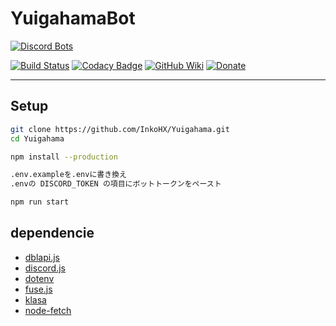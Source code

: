 # YuigahamaBot

[![Discord Bots](https://discordbots.org/api/widget/531097309748920371.svg)](https://discordbots.org/bot/531097309748920371)

[![Build Status](https://travis-ci.org/project-yuigahama/Yuigahama.svg?branch=master)](https://travis-ci.org/project-yuigahama/Yuigahama)
[![Codacy Badge](https://api.codacy.com/project/badge/Grade/2c27e30554a54614bce2a1ece507b02c)](https://www.codacy.com/app/InkoHX/Yuigahama?utm_source=github.com&amp;utm_medium=referral&amp;utm_content=InkoHX/Yuigahama&amp;utm_campaign=Badge_Grade)
[![GitHub Wiki](https://img.shields.io/badge/GitHub-Wiki-brightgreen.svg)](https://github.com/project-yuigahama/Yuigahama/wiki)
[![Donate](https://img.shields.io/badge/Donate-PayPal-green.svg)](https://paypal.me/pools/c/8e04hFkdhp)

---------------------------------------------------

## Setup

```bash
git clone https://github.com/InkoHX/Yuigahama.git
cd Yuigahama

npm install --production

.env.exampleを.envに書き換え
.envの DISCORD_TOKEN の項目にボットトークンをペースト

npm run start
```

## dependencie

* [dblapi.js](https://github.com/DiscordBotList/dblapi.js)
* [discord.js](https://github.com/discordjs/discord.js)
* [dotenv](https://github.com/motdotla/dotenv)
* [fuse.js](https://github.com/krisk/Fuse)
* [klasa](https://github.com/dirigeants/klasa/tree/master)
* [node-fetch](https://github.com/bitinn/node-fetch)